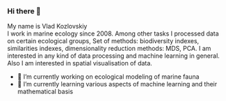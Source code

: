 ### Hi there 👋  
My name is Vlad Kozlovskiy  
I work in marine ecology since 2008. Among other tasks I processed data on certain ecological groups, Set of methods: biodiversity indexes, similarities indexes, dimensionality reduction methods: MDS, PCA. I am interested in any kind of data processing and machine learning in general. Also I am interested in spatial visualisation of data. 

- 🔭 I’m currently working on ecological modeling of marine fauna
- 🌱 I’m currently learning various aspects of machine learning and their mathematical basis

<!--
**vladkozlovskii/vladkozlovskii** is a ✨ _special_ ✨ repository because its `README.md` (this file) appears on your GitHub profile.

Here are some ideas to get you started:

- 🔭 I’m currently working on ...
- 🌱 I’m currently learning ...
- 👯 I’m looking to collaborate on ...
- 🤔 I’m looking for help with ...
- 💬 Ask me about ...
- 📫 How to reach me: ...
- 😄 Pronouns: ...
- ⚡ Fun fact: ...
-->
